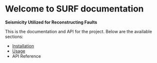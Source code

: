 # Welcome to SURF documentation

**Seismicity Utilized for Reconstructing Faults**

This is the documentation and API for the project. Below are the available sections:

- [Installation](installation.md)
- [Usage](usage.md)
- API Reference

